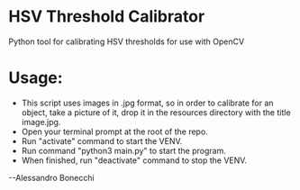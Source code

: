 # HSV Threshold Calibrator

Python tool for calibrating HSV thresholds for use with OpenCV

# Usage:

- This script uses images in .jpg format, so in order to calibrate for an object, take a picture of it, drop it in the resources directory with the title image.jpg.
- Open your terminal prompt at the root of the repo.
- Run "activate" command to start the VENV.
- Run command "python3 main.py" to start the program.
- When finished, run "deactivate" command to stop the VENV.





--Alessandro Bonecchi